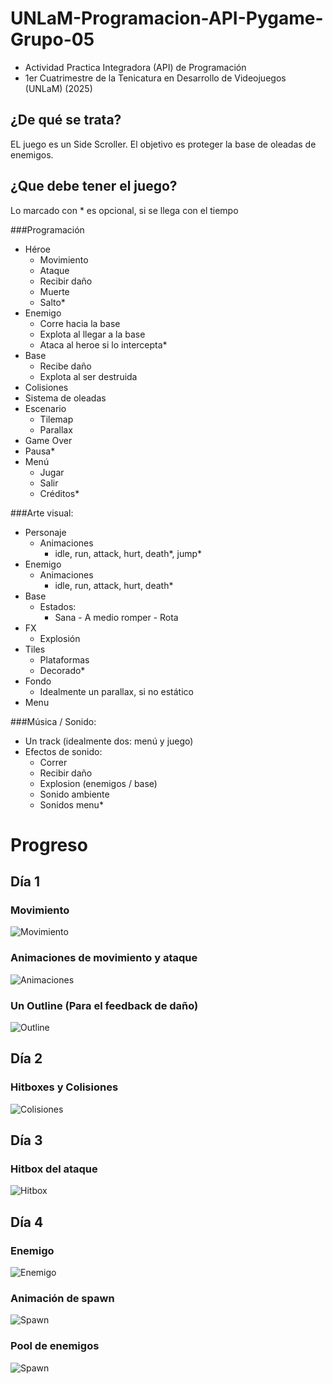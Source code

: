 # UNLaM-Programacion-API-Pygame-Grupo-05
- Actividad Practica Integradora (API) de Programación
- 1er Cuatrimestre de la Tenicatura en Desarrollo de Videojuegos (UNLaM) (2025)

## ¿De qué se trata?
EL juego es un Side Scroller.
El objetivo es proteger la base de oleadas de enemigos.

## ¿Que debe tener el juego? 
Lo marcado con * es opcional, si se llega con el tiempo

###Programación
- Héroe
  - Movimiento
  - Ataque
  - Recibir daño
  - Muerte
  - Salto*   
- Enemigo
  - Corre hacia la base
  - Explota al llegar a la base
  - Ataca al heroe si lo intercepta*
- Base
  - Recibe daño
  - Explota al ser destruida
- Colisiones
- Sistema de oleadas
- Escenario
  - Tilemap
  - Parallax
- Game Over
- Pausa*
- Menú
  - Jugar
  - Salir
  - Créditos*

###Arte visual:
- Personaje
  - Animaciones
    - idle, run, attack, hurt, death*, jump*
- Enemigo
  - Animaciones
    - idle, run, attack, hurt, death*
- Base
  - Estados:
    - Sana - A medio romper - Rota
- FX
  - Explosión
- Tiles
  - Plataformas
  - Decorado*
- Fondo
  - Idealmente un parallax, si no estático
- Menu

###Música / Sonido:
- Un track (idealmente dos: menú y juego)
- Efectos de sonido:
  - Correr
  - Recibir daño
  - Explosion (enemigos / base)
  - Sonido ambiente
  - Sonidos menu*

# Progreso
## Día 1
### Movimiento
![Movimiento](Documentacion/GIFs/1-movimiento.gif)

### Animaciones de movimiento y ataque
![Animaciones](Documentacion/GIFs/2-animaciones.gif)

### Un Outline (Para el feedback de daño)
![Outline](Documentacion/GIFs/3-outline.gif)

## Día 2
### Hitboxes y Colisiones
![Colisiones](Documentacion/GIFs/4-colisiones.gif)

## Día 3
### Hitbox del ataque
![Hitbox](Documentacion/GIFs/5-attack-hitbox.gif)

## Día 4
### Enemigo
![Enemigo](Documentacion/GIFs/6-enemigo.gif)

### Animación de spawn
![Spawn](Documentacion/GIFs/7-spawn.gif)

### Pool de enemigos
![Spawn](Documentacion/GIFs/8-enemigos.gif)

